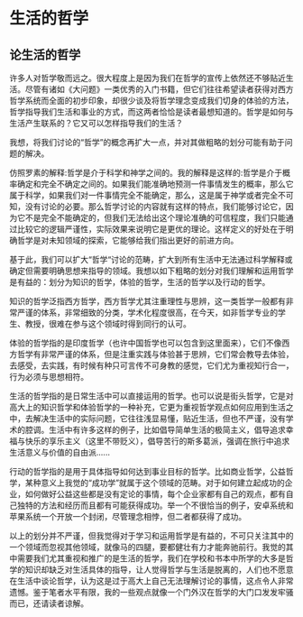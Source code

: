 # 生活的哲学
## 论生活的哲学
许多人对哲学敬而远之。很大程度上是因为我们在哲学的宣传上依然还不够贴近生活。尽管有诸如《大问题》一类优秀的入门书籍，但它们往往希望读者获得对西方哲学系统而全面的初步印象，却很少谈及将哲学理念变成我们切身的体验的方法，哲学指导我们生活和事业的方式，而这两者恰恰是读者最想知道的。哲学是如何与生活产生联系的？它又可以怎样指导我们的生活？

我想，将我们讨论的“哲学”的概念再扩大一点，并对其做粗略的划分可能有助于问题的解决。

仿照罗素的解释:哲学是介于科学和神学之间的。我的解释是这样的:哲学是介于概率确定和完全不确定之间的。如果我们能准确地预测一件事情发生的概率，那么它属于科学，如果我们对一件事情完全不能确定，那么，这是属于神学或者完全不可知，没有讨论的必要。那么哲学讨论的内容就有这样的特点，我们能够讨论它，因为它不是完全不能确定的，但我们无法给出这个理论准确的可信程度，我们只能通过比较它的逻辑严谨性，实际效果来说明它是更优的理论。这样定义的好处在于明确哲学是对未知领域的探索，它能够给我们指出更好的前进方向。

基于此，我们可以扩大“哲学“讨论的范畴，扩大到所有生活中无法通过科学解释或确定但需要明确思想来指导的领域。我想以如下粗略的划分对我们理解和运用哲学是有益的：划分为知识的哲学，体验的哲学，生活的哲学以及行动的哲学。

知识的哲学泛指西方哲学，西方哲学尤其注重理性与思辨，这一类哲学一般都有非常严谨的体系，非常细致的分类，学术化程度很高，在今天，如非哲学专业的学生、教授，很难在参与这个领域时得到同行的认可。

体验的哲学指的是印度哲学（也许中国哲学也可以包含到这里面来），它们不像西方哲学有非常严谨的体系，但是注重实践与体验甚于思辨，它们常会教导去体验，去感受，去实践，有时候有种只可言传不可身教的感觉，它们尤为重视知行合一，行为必须与思想相符。

生活的哲学指的是日常生活中可以直接运用的哲学。也可以说是街头哲学，它是对高大上的知识哲学和体验哲学的一种补充，它更为重视哲学观点如何应用到生活之中，去解决生活中的实际问题，它往往浅显易懂，贴近生活，但也不严谨，没有学术的腔调。生活中有许多这样的例子，比如倡导简单生活的极简主义，倡导追求幸福与快乐的享乐主义（这里不带贬义），倡导苦行的斯多葛派，强调在旅行中追求生活意义与价值的自由派......

行动的哲学指的是用于具体指导如何达到事业目标的哲学。比如商业哲学，公益哲学，某种意义上我觉的“成功学”就属于这个领域的范畴。对于如何建立起成功的企业，如何做好公益这些都是没有定论的事情，每个企业家都有自己的观点，都有自己独特的方法和经历而且都有可能获得成功。举一个不很恰当的例子，安卓系统和苹果系统一个开放一个封闭，尽管理念相悖，但二者都获得了成功。

以上的划分并不严谨，但我觉得对于学习和运用哲学是有益的，不可只关注其中的一个领域而忽视其他领域，就像马的四腿，要都健壮有力才能奔驰前行。我觉的其中需要我们尤其重视和推广的是生活的哲学，我们在学校和书本中所学的大多是哲学的知识却缺乏对生活具体的指导，让人觉得哲学与生活是脱离的，人们也不愿意在生活中谈论哲学，认为这是过于高大上自己无法理解讨论的事情，这点令人非常遗憾。鉴于笔者水平有限，我的一些观点就像一个门外汉在哲学的大门口发发牢骚而已，还请读者谅解。

